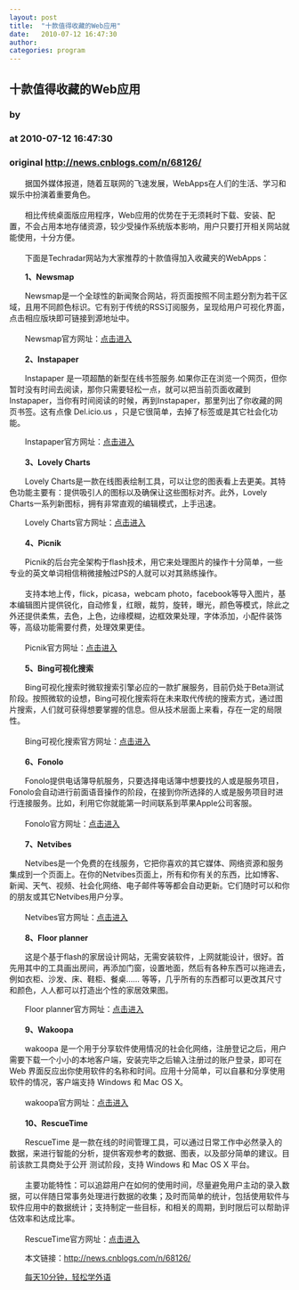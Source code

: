 ```yaml
---
layout: post
title:  "十款值得收藏的Web应用"
date:   2010-07-12 16:47:30
author: 
categories: program
---
```


## 十款值得收藏的Web应用
### by 
### at 2010-07-12 16:47:30
### original <http://news.cnblogs.com/n/68126/>

<p>　　据国外媒体报道，随着互联网的飞速发展，WebApps在人们的生活、学习和娱乐中扮演着重要角色。<br> <br>　　相比传统桌面版应用程序，Web应用的优势在于无须耗时下载、安装、配置，不会占用本地存储资源，较少受操作系统版本影响，用户只要打开相关网站就能使用，十分方便。<br> <br>　　下面是Techradar网站为大家推荐的十款值得加入收藏夹的WebApps：</p>
<p><strong>　　1、Newsmap
</strong></p>
<p>　　Newsmap是一个全球性的新闻聚合网站，将页面按照不同主题分割为若干区域，且用不同颜色标识。它有别于传统的RSS订阅服务，呈现给用户可视化界面，点击相应版块即可链接到源地址中。<br> <br>　　Newsmap官方网址：<a href="http://www.newsmap.jp/">点击进入</a><br> <br>　<strong>　2、Instapaper</strong></p>
<p>　　Instapaper 是一项超酷的新型在线书签服务.如果你正在浏览一个网页，但你暂时没有时间去阅读，那你只需要轻松一点，就可以把当前页面收藏到Instapaper，当你有时间阅读的时候，再到Instapaper，那里列出了你收藏的网页书签。这有点像 Del.icio.us ，只是它很简单，去掉了标签或是其它社会化功能。</p>
<p>　　Instapaper官方网址：<a href="http://www.instapaper.com/">点击进入</a><br> <br><strong>　　3、Lovely Charts</strong></p>
<p>　　Lovely Charts是一款在线图表绘制工具，可以让您的图表看上去更美。其特色功能主要有：提供吸引人的图标以及确保让这些图标对齐。此外，Lovely Charts一系列新图标，拥有非常直观的编辑模式，上手迅速。</p>
<p>　　Lovely Charts官方网址：<a href="http://www.lovelycharts.com/">点击进入</a><br> <br><strong>　　4、Picnik</strong></p>
<p>　　Picnik的后台完全架构于flash技术，用它来处理图片的操作十分简单，一些专业的英文单词相信稍微接触过PS的人就可以对其熟练操作。<br> <br>　　支持本地上传，flick，picasa，webcam photo，facebook等导入图片，基本编辑图片提供锐化，自动修复，红眼，裁剪，旋转，曝光，颜色等模式，除此之外还提供柔焦，去色，上色，边缘模糊，边框效果处理，字体添加，小配件装饰等，高级功能需要付费，处理效果更佳。<br> <br>　　Picnik官方网址：<a href="http://www.picnik.com/">点击进入</a><br> <br><strong>　　5、Bing可视化搜索</strong></p>
<p>　　Bing可视化搜索时微软搜索引擎必应的一款扩展服务，目前仍处于Beta测试阶段。按照微软的设想，Bing可视化搜索将在未来取代传统的搜索方式，通过图片搜索，人们就可获得想要掌握的信息。但从技术层面上来看，存在一定的局限性。<br> <br>　　Bing可视化搜索官方网址：<a href="http://www.bing.com/visualsearch">点击进入</a><br> <br>　　<strong>6、Fonolo</strong></p>
<p>　　Fonolo提供电话簿导航服务，只要选择电话簿中想要找的人或是服务项目，Fonolo会自动进行前面语音操作的阶段，在接到你所选择的人或是服务项目时进行连接服务。比如，利用它你就能第一时间联系到苹果Apple公司客服。<br> <br>　　Fonolo官方网址：<a href="http://fonolo.com/">点击进入</a><br> <br>　<strong>　7、Netvibes</strong></p>
<p>　　Netvibes是一个免费的在线服务，它把你喜欢的其它媒体、网络资源和服务集成到一个页面上。在你的Netvibes页面上，所有和你有关的东西，比如博客、新闻、天气、视频、社会化网络、电子邮件等等都会自动更新。它们随时可以和你的朋友或其它Netvibes用户分享。<br> <br>　　Netvibes官方网址：<a href="http://www.netvibes.com/zh-cn">点击进入</a><br> <br>　<strong>　8、Floor planner</strong></p>
<p>　　这是个基于flash的家居设计网站，无需安装软件，上网就能设计，很好。首先用其中的工具画出房间，再添加门窗，设置地面，然后有各种东西可以拖进去，例如衣柜、沙发、床、鞋柜、餐桌…… 等等，几乎所有的东西都可以更改其尺寸和颜色，人人都可以打造出个性的家居效果图。</p>
<p>　　Floor planner官方网址：<a href="http://www.floorplanner.com/">点击进入</a><br> <br>　<strong>　9、Wakoopa</strong></p>
<p>　　wakoopa 是一个用于分享软件使用情况的社会化网络，注册登记之后，用户需要下载一个小小的本地客户端，安装完毕之后输入注册过的账户登录，即可在 Web 界面反应出你使用软件的名称和时间。应用十分简单，可以自暴和分享使用软件的情况，客户端支持 Windows 和 Mac OS X。<br> <br>　　wakoopa官方网址：<a href="http://wakoopa.com/">点击进入</a><br> <br>　<strong>　10、RescueTime</strong></p>
<p>　　RescueTime 是一款在线的时间管理工具，可以通过日常工作中必然录入的数据，来进行智能的分析，提供客观参考的数据、图表，以及部分简单的建议。目前该款工具商处于公开 测试阶段，支持 Windows 和 Mac OS X 平台。<br> <br>　　主要功能特性：可以追踪用户在如何的使用时间，尽量避免用户主动的录入数据，可以伴随日常事务处理进行数据的收集；及时而简单的统计，包括使用软件与软件应用中的数据统计；支持制定一些目标，和相关的周期，到时限后可以帮助评估效率和达成比率。<br> <br>　　RescueTime官方网址：<a href="http://www.rescuetime.com/plans">点击进入</a></p><p>　　本文链接：<a href="http://news.cnblogs.com/n/68126/">http://news.cnblogs.com/n/68126/</a></p><p>　　<a href="http://a4.yeshj.com/rd/34138/">每天10分钟，轻松学外语</a></p><img src="http://news.cnblogs.com/news/rssclick.aspx?id=68126" width="1" height="1" alt="">